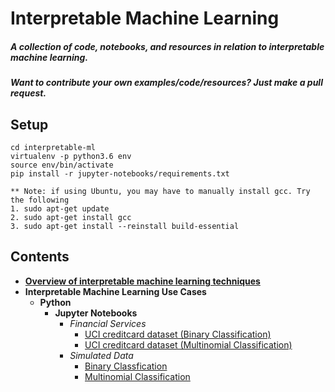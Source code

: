 # Interpretable Machine Learning

##### **A collection of code, notebooks, and resources in relation to interpretable machine learning.**

##### **Want to contribute your own examples/code/resources?** Just make a pull request.

## Setup
```
cd interpretable-ml
virtualenv -p python3.6 env
source env/bin/activate
pip install -r jupyter-notebooks/requirements.txt

** Note: if using Ubuntu, you may have to manually install gcc. Try the following 
1. sudo apt-get update
2. sudo apt-get install gcc
3. sudo apt-get install --reinstall build-essential
```
## Contents 
* [**Overview of interpretable machine learning techniques**](https://github.com/navdeep-G/interpretable-ml/tree/master/interpretable_ml.pdf)
* **Interpretable Machine Learning Use Cases**
	* **Python**
		* **Jupyter Notebooks** 
			* *Financial Services*
  				* [UCI creditcard dataset (Binary Classification)](https://github.com/navdeep-G/interpretable-ml/tree/master/py/jupyter-notebooks/credit/binomial)
  				* [UCI creditcard dataset (Multinomial Classification)](https://github.com/navdeep-G/interpretable-ml/tree/master/py/jupyter-notebooks/credit/multinomial)
			* *Simulated Data*
  				* [Binary Classfication](https://github.com/navdeep-G/interpretable-ml/tree/master/py/jupyter-notebooks/simulated/binomial)
  				* [Multinomial Classification](https://github.com/navdeep-G/interpretable-ml/tree/master/py/jupyter-notebooks/simulated/multinomial)
